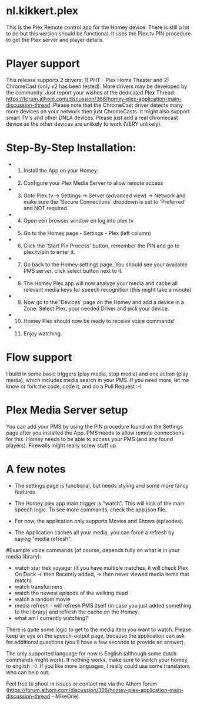 # nl.kikkert.plex

This is the Plex Remote control app for the Homey device. There is still a lot to do but this version should be functional. It uses the Plex.tv PIN procedure to get the Plex server and player details.

# Player support

This release supports 2 drivers: 1) PHT - Plex Home Theater and 2) ChromeCast (only v2 has been tested). More drivers may be developed by the community. Just report your wishes at the dedicated Plex Thread: https://forum.athom.com/discussion/366/homey-plex-application-main-discussion-thread .Please note that the ChromeCast driver detects many more devices on your network then just ChromeCasts. It might also support smart TV's and other DNLA devices. Please just add a real chromecast device as the other devices are unlikely to work (VERY unlikely).

# Step-By-Step Installation:

* 1) Install the App on your Homey.
* 2) Configure your Plex Media Server to allow remote access
* 3) Goto Plex.tv -> Settings -> Server (advanced view) -> Network and make sure the 'Secure Connections' dropdown is set to 'Preferred' and NOT required.
* 4) Open een browser window en log into plex.tv
* 5) Go to the Homey page - Settings - Plex (left column)
* 6) Click the 'Start Pin Process' button, remember the PIN and go to plex.tv/pin to enter it.
* 7) Go back to the Homey settings page. You should see your available PMS server, click select button next to it.
* 8) The Homey Plex app will now analyze your media and cache all relevant media keys for speech recognition (this might take a minute)
* 9) Now go to the 'Devices' page on the Homey and add a device in a Zone. Select Plex, your needed Driver and pick your device.
* 10) Homey Plex should now be ready to receive voice commands!
* 11) Enjoy watching.

# Flow support

I build in some basic triggers (play media, stop media) and one action (play media), which includes media search in your PMS. If you need more, let me know or fork the code, code it, and do a Pull Request :-)

# Plex Media Server setup

You can add your PMS by using the PIN procedure found on the Settings page after you installed the App. PMS needs to allow remote connections for this. Homey needs to be able to access your PMS (and any found players). Firewalls might really screw stuff up.

# A few notes

- The settings page is functional, but needs styling and some more fancy features

- The Homey plex app main trigger is "watch". This will kick of the main speech logic. To see more commands, check the app.json file.

- For now, the application only supports Movies and Shows (episodes).

- The Application caches all your media, you can force a refresh by saying "media refresh".


#Example voice commands (of course, depends fully on what is in your media library):

- watch star trek voyager (if you have multiple matches, it will check Plex On Deck -> then Recently added, -> then never viewed media items that match)
- watch transformers
- watch the newest episode of the walking dead
- watch a random movie
- media refresh - will refresh PMS itself (in case you just added something to the library) and refresh the cache on the Homey.
- what am I currently watching? 


There is quite some logic to get to the media item you want to watch. Please keep an eye on the speech-output page, because the application can ask for additional questions (you'll have a few seconds to provide an answer).

The only supported language for now is English (although some dutch commands might work). If nothing works, make sure to switch your homey to english :-). If you like more languages, I really could use some translators who can help out.



Feel free to shoot in issues or contact me via the Athom forum (https://forum.athom.com/discussion/366/homey-plex-application-main-discussion-thread - MikeOne)
